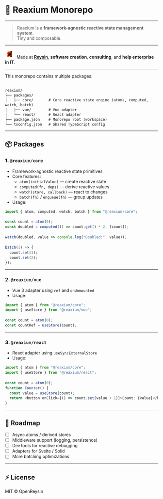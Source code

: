 # 🧠 Reaxium Monorepo

---

> Reaxium is a **framework-agnostic reactive state management system**.  
> Tiny and composable.

---

<img src="./assets/logo_reysin.png" alt="" width="30" height="30" />  Made at <b><a href="https://reysin.fr">Reysin</a></b>, <b>software creation</b>, <b>consulting</b>, and <b>help enterprise in IT</b>.

---

This monorepo contains multiple packages:

```

reaxium/
├── packages/
│   ├── core/       # Core reactive state engine (atoms, computed, watch, batch)
│   ├── vue/        # Vue adapter
│   └── react/      # React adapter
├── package.json    # Monorepo root (workspace)
└── tsconfig.json   # Shared TypeScript config

````

---

## 📦 Packages

### 1. `@reaxium/core`

- Framework-agnostic reactive state primitives
- Core features:
  - `atom(initialValue)` — create reactive state
  - `computed(fn, deps)` — derive reactive values
  - `watch(store, callback)` — react to changes
  - `batch(fn)` / `enqueue(fn)` — group updates
- Usage:

```ts
import { atom, computed, watch, batch } from "@reaxium/core";

const count = atom(0);
const doubled = computed(() => count.get() * 2, [count]);

watch(doubled, value => console.log("Doubled:", value));

batch(() => {
  count.set(1);
  count.set(2);
});
````

---

### 2. `@reaxium/vue`

* Vue 3 adapter using `ref` and `onUnmounted`
* Usage:

```ts
import { atom } from "@reaxium/core";
import { useStore } from "@reaxium/vue";

const count = atom(0);
const countRef = useStore(count);
```

---

### 3. `@reaxium/react`

* React adapter using `useSyncExternalStore`
* Usage:

```ts
import { atom } from "@reaxium/core";
import { useStore } from "@reaxium/react";

const count = atom(0);
function Counter() {
  const value = useStore(count);
  return <button onClick={() => count.set(value + 1)}>Count: {value}</button>;
}
```

---

## 🔮 Roadmap

* [ ] Async atoms / derived stores
* [ ] Middleware support (logging, persistence)
* [ ] DevTools for reactive debugging
* [ ] Adapters for Svelte / Solid
* [ ] More batching optimizations

---

## ⚡ License

MIT © OpenReysin
